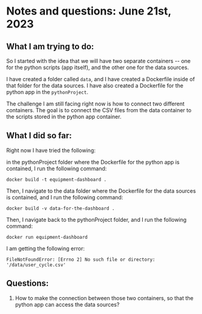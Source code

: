 # Notes and questions: June 21st, 2023

## What I am trying to do:

So I started with the idea that we will have two separate containers -- one for the python scripts (app itself), and the other one for the data sources.

I have created a folder called `data`, and I have created a Dockerfile inside of that folder for the data sources. I have also created a Dockerfile for the python app in the `pythonProject`.

The challenge I am still facing right now is how to connect two different containers. The goal is to connect the CSV files from the data container to the scripts stored in the python app container.


## What I did so far:

Right now I have tried the following: 

in the pythonProject folder where the Dockerfile for the python app is contained, I run the following command:

```
docker build -t equipment-dashboard .
```

Then, I navigate to the data folder where the Dockerfile for the data sources is contained, and I run the following command:

```
docker build -v data-for-the-dashboard .
```

Then, I navigate back to the pythonProject folder, and I run the following command:

```
docker run equipment-dashboard
```

I am getting the following error:

```
FileNotFoundError: [Errno 2] No such file or directory: '/data/user_cycle.csv'
```

## Questions:

1. How to make the connection between those two containers, so that the python app can access the data sources?
